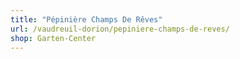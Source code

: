 ```yaml
---
title: "Pépinière Champs De Rêves"
url: /vaudreuil-dorion/pepiniere-champs-de-reves/
shop: Garten-Center
---
```

